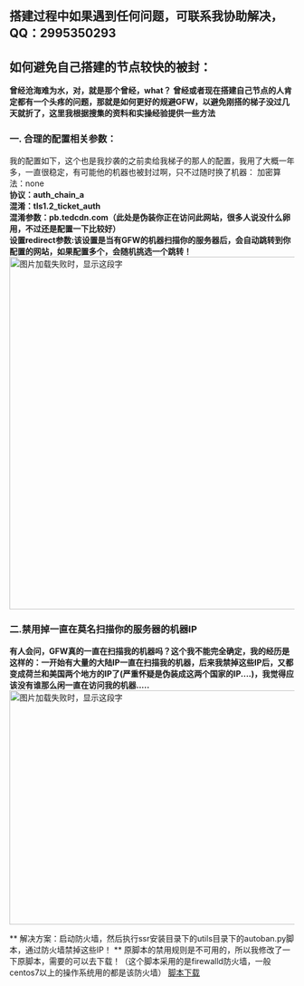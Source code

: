 ## **搭建过程中如果遇到任何问题，可联系我协助解决，QQ：2995350293**

## 如何避免自己搭建的节点较快的被封：
**曾经沧海难为水，对，就是那个曾经，what？ 曾经或者现在搭建自己节点的人肯定都有一个头疼的问题，那就是如何更好的规避GFW，以避免刚搭的梯子没过几天就折了，这里我根据搜集的资料和实操经验提供一些方法**

### 一. 合理的配置相关参数：
我的配置如下，这个也是我抄袭的之前卖给我梯子的那人的配置，我用了大概一年多，一直很稳定，有可能他的机器也被封过啊，只不过随时换了机器：
加密算法：none  
**协议：auth_chain_a  
混淆：tls1.2_ticket_auth  
混淆参数：pb.tedcdn.com（此处是伪装你正在访问此网站，很多人说没什么卵用，不过还是配置一下比较好）  
设置redirect参数:该设置是当有GFW的机器扫描你的服务器后，会自动跳转到你配置的网站，如果配置多个，会随机挑选一个跳转！**
<img src="https://github.com/smallqiangno/use-guide/blob/master/server/serverResistance1.png" width="1348" height="622" alt="图片加载失败时，显示这段字"/>  

### 二.禁用掉一直在莫名扫描你的服务器的机器IP  
**有人会问，GFW真的一直在扫描我的机器吗？这个我不能完全确定，我的经历是这样的：一开始有大量的大陆IP一直在扫描我的机器，后来我禁掉这些IP后，又都变成荷兰和美国两个地方的IP了(严重怀疑是伪装成这两个国家的IP....)，我觉得应该没有谁那么闲一直在访问我的机器.....**
<img src="https://github.com/smallqiangno/use-guide/blob/master/server/serverResistance2.png" width="1141" height="413" alt="图片加载失败时，显示这段字"/>   

** 解决方案：启动防火墙，然后执行ssr安装目录下的utils目录下的autoban.py脚本，通过防火墙禁掉这些IP！
** 原脚本的禁用规则是不可用的，所以我修改了一下原脚本，需要的可以去下载！（这个脚本采用的是firewalld防火墙，一般centos7以上的操作系统用的都是该防火墙）
[脚本下载](https://github.com/smallqiangno/use-guide/blob/master/server/autoban.py)










